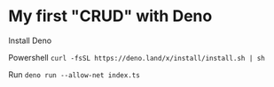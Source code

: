 # My first "CRUD" with Deno

Install Deno

Powershell
```curl -fsSL https://deno.land/x/install/install.sh | sh```

Run
```deno run --allow-net index.ts```